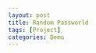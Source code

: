 ```yaml
---
layout: post
title: Random Passworld
tags: [Project]
categories: Demo
---
```


<html lang="en">
  <head>
    <meta charset="UTF-8" />
    <meta http-equiv="X-UA-Compatible" content="IE=edge" />
    <meta name="viewport" content="width=device-width, initial-scale=1.0" />
    <title>Random Password</title>
    <style>
      .flex {
        display: flex;
        align-items: center;
        justify-content: center;
      }
      body {
        flex-direction: column;
      }
      .container {
        flex-direction: column;
        width: 400px;
        height: 400px;
      }
      .box {
        margin: 1rem;
      }
      button {
        padding: 0.5rem;
        margin-right: 0.5rem;
      }

      #input-el {
        padding: 0.5rem;
        margin-right: 0.5rem;
      }
      .copied {
        margin-top: 2rem;
        padding: 0.5rem 8rem;
        background-color: rgb(163, 163, 163);
        opacity: 0;
      }
    </style>
  </head>
  <body class="flex">
    <div class="container flex">
      <h1>Generate Password</h1>
      <div class="box flex">
        <input type="text" id="input-el" />
        <button id="copy-button">copy</button>
        <button id="generate-button">Generate</button>
      </div>
      <p class="copied">copied</p>
    </div>

    <script>
      //dom selection
      let inputEl = document.querySelector("#input-el");
      const copyButton = document.querySelector("#copy-button");
      const copied = document.querySelector(".copied");
      const generateButton = document.querySelector("#generate-button");
      let password = "";
      generateButton.addEventListener("click", function () {
        let password = "";
        inputEl.value =""
        const length = 8;
        let chars = `abcdefghijklmnopqrstuvwxyzABCDEFGHIJKLMNOPQRSTUVWXYZ0123456789@#$%&*()`;
        let n = chars.length;
        for (let i = 0; i < length; i++) {
          password += chars.charAt(Math.floor(Math.random() * n));
        }
        console.log(password);
        inputEl.value = password;
      });
      copyButton.addEventListener("click", function () {
        inputEl.value =""
        navigator.clipboard.writeText(password);
        copied.style.opacity = "1";
        setTimeout(function () {
          copied.style.opacity = "0";
        }, 900);
      });
    </script>
  </body>
</html>